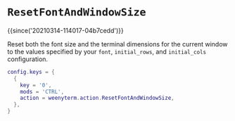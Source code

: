 # `ResetFontAndWindowSize`

{{since('20210314-114017-04b7cedd')}}

Reset both the font size and the terminal dimensions for the current window to
the values specified by your `font`, `initial_rows`, and `initial_cols` configuration.

```lua
config.keys = {
  {
    key = '0',
    mods = 'CTRL',
    action = weenyterm.action.ResetFontAndWindowSize,
  },
}
```


